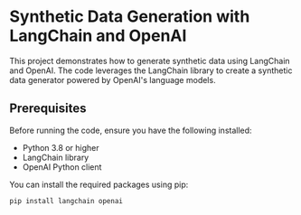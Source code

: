 # Synthetic Data Generation with LangChain and OpenAI

This project demonstrates how to generate synthetic data using LangChain and OpenAI. The code leverages the LangChain library to create a synthetic data generator powered by OpenAI's language models.

## Prerequisites

Before running the code, ensure you have the following installed:

- Python 3.8 or higher
- LangChain library
- OpenAI Python client

You can install the required packages using pip:

```bash
pip install langchain openai

